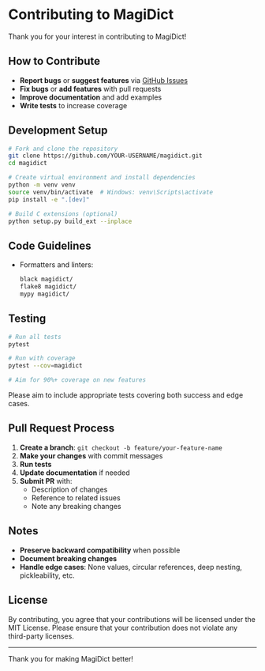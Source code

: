 # Contributing to MagiDict

Thank you for your interest in contributing to MagiDict!

## How to Contribute

- **Report bugs** or **suggest features** via [GitHub Issues](https://github.com/yourusername/magidict/issues)
- **Fix bugs** or **add features** with pull requests
- **Improve documentation** and add examples
- **Write tests** to increase coverage

## Development Setup

```bash
# Fork and clone the repository
git clone https://github.com/YOUR-USERNAME/magidict.git
cd magidict

# Create virtual environment and install dependencies
python -m venv venv
source venv/bin/activate  # Windows: venv\Scripts\activate
pip install -e ".[dev]"

# Build C extensions (optional)
python setup.py build_ext --inplace
```

## Code Guidelines

- Formatters and linters:
  ```bash
  black magidict/
  flake8 magidict/
  mypy magidict/
  ```

## Testing

```bash
# Run all tests
pytest

# Run with coverage
pytest --cov=magidict

# Aim for 90%+ coverage on new features
```

Please aim to include appropriate tests covering both success and edge cases.

## Pull Request Process

1. **Create a branch**: `git checkout -b feature/your-feature-name`
2. **Make your changes** with commit messages
3. **Run tests**
4. **Update documentation** if needed
5. **Submit PR** with:
   - Description of changes
   - Reference to related issues
   - Note any breaking changes

## Notes

- **Preserve backward compatibility** when possible
- **Document breaking changes**
- **Handle edge cases**: None values, circular references, deep nesting, pickleability, etc.

## License

By contributing, you agree that your contributions will be licensed under the MIT License. Please ensure that your contribution does not violate any third-party licenses.

---

Thank you for making MagiDict better!
